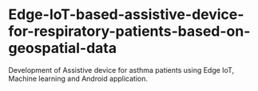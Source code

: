 # Edge-IoT-based-assistive-device-for-respiratory-patients-based-on-geospatial-data

Development of Assistive device for asthma patients using Edge IoT, Machine learning and Android application.


